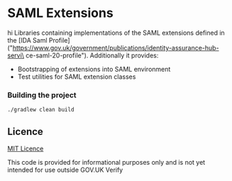 
# SAML Extensions
hi
Libraries containing implementations of the SAML extensions defined in the [IDA Saml Profile]("https://www.gov.uk/government/publications/identity-assurance-hub-servi\
ce-saml-20-profile"). Additionally it provides:

* Bootstrapping of extensions into SAML environment
* Test utilities for SAML extension classes

### Building the project

`./gradlew clean build`

## Licence

[MIT Licence](LICENCE)

This code is provided for informational purposes only and is not yet intended for use outside GOV.UK Verify
